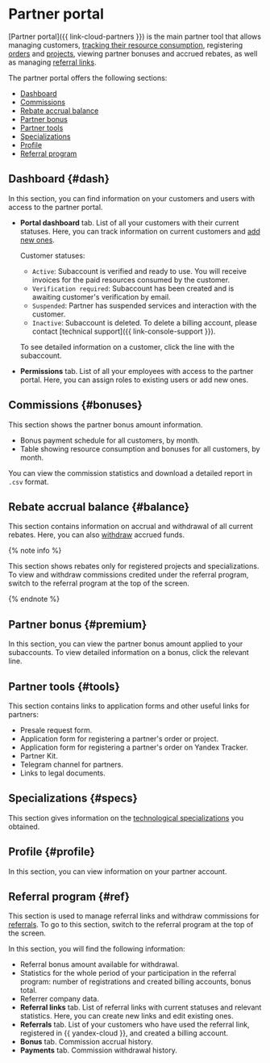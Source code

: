# Partner portal

[Partner portal]({{ link-cloud-partners }}) is the main partner tool that allows managing customers, [tracking their resource consumption](./operations/get-client-stat.md), registering [orders](./program/var-tools.md#deal-reg) and [projects](./program/var-tools.md#project-reg), viewing partner bonuses and accrued rebates, as well as managing [referral links](./program/referral.md).

The partner portal offers the following sections:

* [Dashboard](#dash)
* [Commissions](#bonuses)
* [Rebate accrual balance](#balance)
* [Partner bonus](#premium)
* [Partner tools](#tools)
* [Specializations](#specs)
* [Profile](#profile)
* [Referral program](#ref)

## Dashboard {#dash}

In this section, you can find information on your customers and users with access to the partner portal.

* **Portal dashboard** tab. List of all your customers with their current statuses. Here, you can track information on current customers and [add new ones](./operations/pin-client.md).

   Customer statuses:

   * `Active`: Subaccount is verified and ready to use. You will receive invoices for the paid resources consumed by the customer.
   * `Verification required`: Subaccount has been created and is awaiting customer's verification by email.
   * `Suspended`: Partner has suspended services and interaction with the customer.
   * `Inactive`: Subaccount is deleted. To delete a billing account, please contact [technical support]({{ link-console-support }}).

   To see detailed information on a customer, click the line with the subaccount.

* **Permissions** tab. List of all your employees with access to the partner portal. Here, you can assign roles to existing users or add new ones.

## Commissions {#bonuses}

This section shows the partner bonus amount information.

* Bonus payment schedule for all customers, by month.
* Table showing resource consumption and bonuses for all customers, by month.

You can view the commission statistics and download a detailed report in `.csv` format.

## Rebate accrual balance {#balance}

This section contains information on accrual and withdrawal of all current rebates. Here, you can also [withdraw](./program/var.md#bonus) accrued funds.

{% note info %}

This section shows rebates only for registered projects and specializations. To view and withdraw commissions credited under the referral program, switch to the referral program at the top of the screen.

{% endnote %}

## Partner bonus {#premium}

In this section, you can view the partner bonus amount applied to your subaccounts. To view detailed information on a bonus, click the relevant line.

## Partner tools {#tools}

This section contains links to application forms and other useful links for partners:

* Presale request form.
* Application form for registering a partner's order or project.
* Application form for registering a partner's order on Yandex Tracker.
* Partner Kit.
* Telegram channel for partners.
* Links to legal documents.

## Specializations {#specs}

This section gives information on the [technological specializations](./specializations/index.md) you obtained.

## Profile {#profile}

In this section, you can view information on your partner account.

## Referral program {#ref}

This section is used to manage referral links and withdraw commissions for [referrals](./terms.md#referral-client). To go to this section, switch to the referral program at the top of the screen.

In this section, you will find the following information:

* Referral bonus amount available for withdrawal.
* Statistics for the whole period of your participation in the referral program: number of registrations and created billing accounts, bonus total.
* Referrer company data.
* **Referral links** tab. List of referral links with current statuses and relevant statistics. Here, you can create new links and edit existing ones.
* **Referrals** tab. List of your customers who have used the referral link, registered in {{ yandex-cloud }}, and created a billing account.
* **Bonus** tab. Commission accrual history.
* **Payments** tab. Commission withdrawal history.
